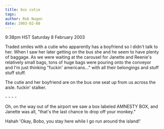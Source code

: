 ```yaml
---
title: bus cutie
tags: 
author: Rob Nugen
date: 2003-02-08
---
```


<p class=date>9:38pm HST Saturday 8 February 2003</p>

<p>Traded smiles with a cutie who apparently has a boyfriend so I
didn't talk to her.  When I saw her later getting on the bus she and
he seem to have plenty of baggage.  As we were waiting at the carousel
for Janette and Reenie's relatively small bags, tons of huge bags were
pouring onto the conveyor and I'm just thinking "fuckin' americans..."
with all their belongings and stuff stuff stuff.</p>

<p>The cutie and her boyfriend are on the bus one seat up from us
across the aisle.  fuckin' stalker.</p>

<p>- - - -</p>

<p>Oh, on the way out of the airport we saw a box labeled AMNESTY BOX,
and Janette was all, "that's the last chance to drop off your monkey."</p>

<p>Hahah  'Okay, Bobo, you stay here while I go run around the island!'</p>

